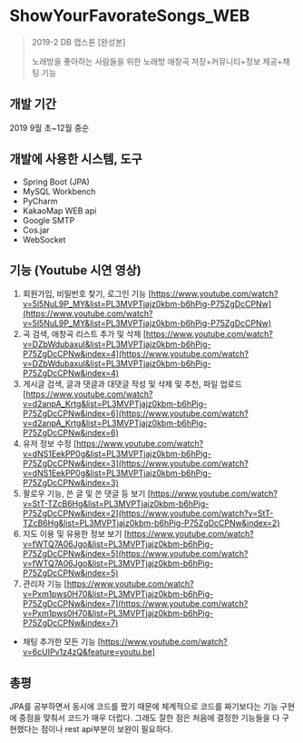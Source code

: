 
# ShowYourFavorateSongs_WEB
> 2019-2 DB 캡스톤 [완성본]
> 
> 노래방을 좋아하는 사람들을 위한 노래방 애창곡 저장+커뮤니티+정보 제공+채팅 기능

## 개발 기간
2019 9월 초~12월 중순

##  개발에 사용한 시스템, 도구
* Spring Boot (JPA)
* MySQL Workbench
* PyCharm
* KakaoMap WEB api
* Google SMTP
* Cos.jar
* WebSocket

## 기능 (Youtube 시연 영상)
1. 회원가입, 비밀번호 찾기, 로그인 기능
[https://www.youtube.com/watch?v=5l5NuL9P_MY&list=PL3MVPTjajz0kbm-b6hPig-P75ZgDcCPNw](https://www.youtube.com/watch?v=5l5NuL9P_MY&list=PL3MVPTjajz0kbm-b6hPig-P75ZgDcCPNw)
2.  곡 검색, 애창곡 리스트 추가 및 삭제
[https://www.youtube.com/watch?v=DZbWdubaxuI&list=PL3MVPTjajz0kbm-b6hPig-P75ZgDcCPNw&index=4](https://www.youtube.com/watch?v=DZbWdubaxuI&list=PL3MVPTjajz0kbm-b6hPig-P75ZgDcCPNw&index=4)
3.  게시글 검색, 글과 댓글과 대댓글 작성 및 삭제 및 추천, 파일 업로드
[https://www.youtube.com/watch?v=d2anpA_Krtg&list=PL3MVPTjajz0kbm-b6hPig-P75ZgDcCPNw&index=6](https://www.youtube.com/watch?v=d2anpA_Krtg&list=PL3MVPTjajz0kbm-b6hPig-P75ZgDcCPNw&index=6)
4.  유저 정보 수정
[https://www.youtube.com/watch?v=dNS1EekPP0g&list=PL3MVPTjajz0kbm-b6hPig-P75ZgDcCPNw&index=3](https://www.youtube.com/watch?v=dNS1EekPP0g&list=PL3MVPTjajz0kbm-b6hPig-P75ZgDcCPNw&index=3)
5.  팔로우 기능, 쓴 글 및 쓴 댓글 등 보기
[https://www.youtube.com/watch?v=StT-TZcB6Hg&list=PL3MVPTjajz0kbm-b6hPig-P75ZgDcCPNw&index=2](https://www.youtube.com/watch?v=StT-TZcB6Hg&list=PL3MVPTjajz0kbm-b6hPig-P75ZgDcCPNw&index=2)
6.  지도 이용 및 유용한 정보 보기
[https://www.youtube.com/watch?v=fWTQ7A06Jgo&list=PL3MVPTjajz0kbm-b6hPig-P75ZgDcCPNw&index=5](https://www.youtube.com/watch?v=fWTQ7A06Jgo&list=PL3MVPTjajz0kbm-b6hPig-P75ZgDcCPNw&index=5)
7. 관리자 기능
[https://www.youtube.com/watch?v=Pxm1pws0H70&list=PL3MVPTjajz0kbm-b6hPig-P75ZgDcCPNw&index=7](https://www.youtube.com/watch?v=Pxm1pws0H70&list=PL3MVPTjajz0kbm-b6hPig-P75ZgDcCPNw&index=7)

+ 채팅 추가한 모든 기능
[https://www.youtube.com/watch?v=6cUIPv1z4zQ&feature=youtu.be]

## 총평
JPA를 공부하면서 동시에 코드를 짰기 때문에 체계적으로 코드를 짜기보다는 기능 구현에 중점을 맞춰서 코드가 매우 더럽다. 
그래도 잘한 점은 처음에 결정한 기능들을 다 구현했다는 점이나 rest api부분이 보완이 필요하다.
